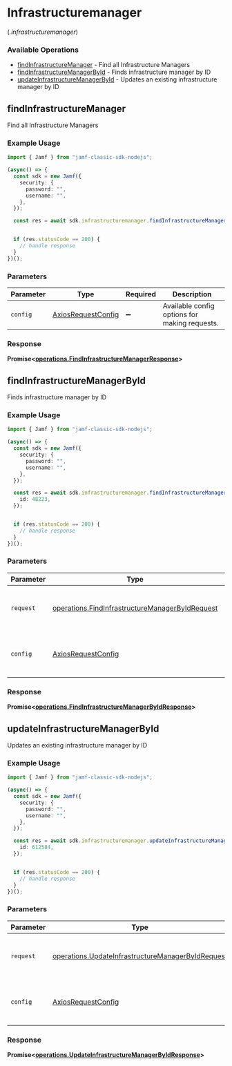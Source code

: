 # Infrastructuremanager
(*.infrastructuremanager*)

### Available Operations

* [findInfrastructureManager](#findinfrastructuremanager) - Find all Infrastructure Managers
* [findInfrastructureManagerById](#findinfrastructuremanagerbyid) - Finds infrastructure manager by ID
* [updateInfrastructureManagerById](#updateinfrastructuremanagerbyid) - Updates an existing infrastructure manager by ID

## findInfrastructureManager

Find all Infrastructure Managers

### Example Usage

```typescript
import { Jamf } from "jamf-classic-sdk-nodejs";

(async() => {
  const sdk = new Jamf({
    security: {
      password: "",
      username: "",
    },
  });

  const res = await sdk.infrastructuremanager.findInfrastructureManager();


  if (res.statusCode == 200) {
    // handle response
  }
})();
```

### Parameters

| Parameter                                                    | Type                                                         | Required                                                     | Description                                                  |
| ------------------------------------------------------------ | ------------------------------------------------------------ | ------------------------------------------------------------ | ------------------------------------------------------------ |
| `config`                                                     | [AxiosRequestConfig](https://axios-http.com/docs/req_config) | :heavy_minus_sign:                                           | Available config options for making requests.                |


### Response

**Promise<[operations.FindInfrastructureManagerResponse](../../models/operations/findinfrastructuremanagerresponse.md)>**


## findInfrastructureManagerById

Finds infrastructure manager by ID

### Example Usage

```typescript
import { Jamf } from "jamf-classic-sdk-nodejs";

(async() => {
  const sdk = new Jamf({
    security: {
      password: "",
      username: "",
    },
  });

  const res = await sdk.infrastructuremanager.findInfrastructureManagerById({
    id: 48223,
  });


  if (res.statusCode == 200) {
    // handle response
  }
})();
```

### Parameters

| Parameter                                                                                                          | Type                                                                                                               | Required                                                                                                           | Description                                                                                                        |
| ------------------------------------------------------------------------------------------------------------------ | ------------------------------------------------------------------------------------------------------------------ | ------------------------------------------------------------------------------------------------------------------ | ------------------------------------------------------------------------------------------------------------------ |
| `request`                                                                                                          | [operations.FindInfrastructureManagerByIdRequest](../../models/operations/findinfrastructuremanagerbyidrequest.md) | :heavy_check_mark:                                                                                                 | The request object to use for the request.                                                                         |
| `config`                                                                                                           | [AxiosRequestConfig](https://axios-http.com/docs/req_config)                                                       | :heavy_minus_sign:                                                                                                 | Available config options for making requests.                                                                      |


### Response

**Promise<[operations.FindInfrastructureManagerByIdResponse](../../models/operations/findinfrastructuremanagerbyidresponse.md)>**


## updateInfrastructureManagerById

Updates an existing infrastructure manager by ID

### Example Usage

```typescript
import { Jamf } from "jamf-classic-sdk-nodejs";

(async() => {
  const sdk = new Jamf({
    security: {
      password: "",
      username: "",
    },
  });

  const res = await sdk.infrastructuremanager.updateInfrastructureManagerById({
    id: 612584,
  });


  if (res.statusCode == 200) {
    // handle response
  }
})();
```

### Parameters

| Parameter                                                                                                              | Type                                                                                                                   | Required                                                                                                               | Description                                                                                                            |
| ---------------------------------------------------------------------------------------------------------------------- | ---------------------------------------------------------------------------------------------------------------------- | ---------------------------------------------------------------------------------------------------------------------- | ---------------------------------------------------------------------------------------------------------------------- |
| `request`                                                                                                              | [operations.UpdateInfrastructureManagerByIdRequest](../../models/operations/updateinfrastructuremanagerbyidrequest.md) | :heavy_check_mark:                                                                                                     | The request object to use for the request.                                                                             |
| `config`                                                                                                               | [AxiosRequestConfig](https://axios-http.com/docs/req_config)                                                           | :heavy_minus_sign:                                                                                                     | Available config options for making requests.                                                                          |


### Response

**Promise<[operations.UpdateInfrastructureManagerByIdResponse](../../models/operations/updateinfrastructuremanagerbyidresponse.md)>**

